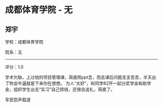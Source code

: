 # 成都体育学院 - 无

## 郑宇

学校：成都体育学院

院系：无

* * *

评分：1.0

学术欠缺，上过他的项目管理课，简直照ppt念，而且课后问题支支吾吾，半天出了吹会牛逼就是下来你在想想。
为人“太好”，和同学82开一起分奖学金和助学金，组织学生出去“实习”自己捞钱，还很会送礼，简直了。

军民怨声载道